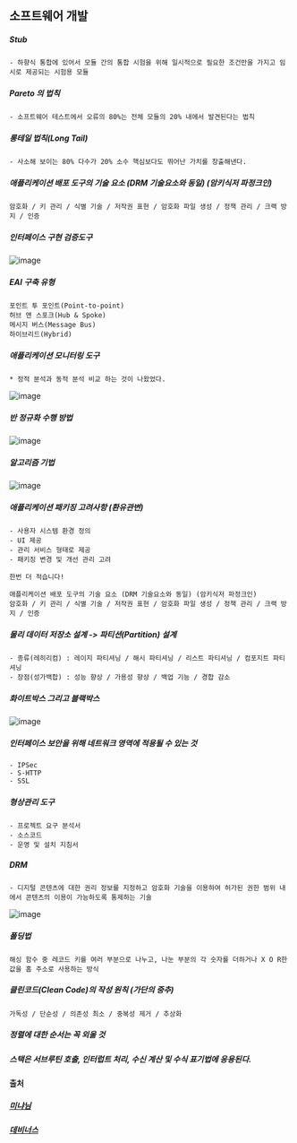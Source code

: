 ## 소프트웨어 개발

##### Stub
```
- 하향식 통합에 있어서 모듈 간의 통합 시험을 위해 일시적으로 필요한 조건만을 가지고 임시로 제공되는 시험용 모듈
```
##### Pareto 의 법칙
```
- 소프트웨어 테스트에서 오류의 80%는 전체 모듈의 20% 내에서 발견된다는 법칙
```
##### 롱테일 법칙(Long Tail)
```
- 사소해 보이는 80% 다수가 20% 소수 핵심보다도 뛰어난 가치를 창출해낸다.
```
##### 애플리케이션 배포 도구의 기술 요소 (DRM 기술요소와 동일) (암키식저 파정크인)
```
암호화 / 키 관리 / 식별 기술 / 저작권 표현 / 암호화 파일 생성 / 정책 관리 / 크랙 방지 / 인증
```
##### 인터페이스 구현 검증도구
![image](https://user-images.githubusercontent.com/43161245/162972837-2ecfbcd6-4879-4292-b790-54b6b07af0eb.png)

##### EAI 구축 유형
```
포인트 투 포인트(Point-to-point) 
허브 앤 스포크(Hub & Spoke)
메시지 버스(Message Bus)
하이브리드(Hybrid)
```

##### 애플리케이션 모니터링 도구
```
* 정적 분석과 동적 분석 비교 하는 것이 나왔었다.
```
![image](https://user-images.githubusercontent.com/43161245/162978547-be3a6b9a-a23e-4d81-82d0-05bac837b8e6.png)

##### 반 정규화 수행 방법
![image](https://user-images.githubusercontent.com/43161245/162979350-1efd3bc3-df2e-4659-9c64-f0341e382637.png)

##### 알고리즘 기법
![image](https://user-images.githubusercontent.com/43161245/162980903-29ccf91a-53b7-463b-861b-a783bc4c5e76.png)

##### 애플리케이션 패키징 고려사항 (환유관변)
```
- 사용자 시스템 환경 정의
- UI 제공
- 관리 서비스 형태로 제공
- 패키징 변경 및 개선 관리 고려

한번 더 적습니다!

애플리케이션 배포 도구의 기술 요소 (DRM 기술요소와 동일) (암키식저 파정크인)
암호화 / 키 관리 / 식별 기술 / 저작권 표현 / 암호화 파일 생성 / 정책 관리 / 크랙 방지 / 인증
```

##### 물리 데이터 저장소 설계 -> 파티션(Partition) 설계
```
- 종류(레히리컴) : 레이지 파티셔닝 / 해시 파티셔닝 / 리스트 파티셔닝 / 컴포지트 파티셔닝
- 장점(성가백합) : 성능 향상 / 가용성 향상 / 백업 기능 / 경합 감소
```

##### 화이트박스 그리고 블랙박스
![image](https://user-images.githubusercontent.com/43161245/162981968-16c9cdaf-23e4-4aba-ae7a-dfb6859d4e5a.png)

##### 인터페이스 보안을 위해 네트워크 영역에 적용될 수 있는 것
```
- IPSec
- S-HTTP
- SSL
```
##### 형상관리 도구
```
- 프로젝트 요구 분석서
- 소스코드
- 운영 및 설치 지침서
```

##### DRM
```
- 디지털 콘텐츠에 대한 권리 정보를 지정하고 암호화 기술을 이용하여 허가된 권한 범위 내에서 콘텐츠의 이용이 가능하도록 통제하는 기술
```
![image](https://user-images.githubusercontent.com/43161245/162985058-cfbb1796-4e8e-4e76-988e-5af06d43044f.png)

##### 폴딩법
```
해싱 함수 중 레코드 키를 여러 부분으로 나누고, 나눈 부분의 각 숫자를 더하거나 X O R한 값을 홈 주소로 사용하는 방식
```
##### 클린코드(Clean Code)의 작성 원칙 (가단의 중추)
```
가독성 / 단순성 / 의존성 최소 / 중복성 제거 / 추상화
```

##### 정렬에 대한 순서는 꼭 외울 것

##### 스택은 서브루틴 호출, 인터럽트 처리, 수신 계산 및 수식 표기법에 응용된다.

#### 출처
##### [미냐님](https://mi-nya.tistory.com/294?category=911019)
##### [데비너스](https://devinus.tistory.com/6)
